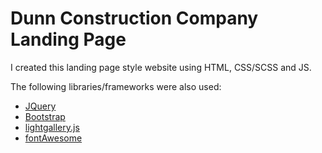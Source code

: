 # Dunn Construction Company Landing Page
I created this landing page style website using HTML, CSS/SCSS and JS.

The following libraries/frameworks were also used:
- [JQuery](https://jquery.com/)
- [Bootstrap](https://getbootstrap.com/)
- [lightgallery.js](https://sachinchoolur.github.io/lightgallery.js/)
- [fontAwesome](https://fontawesome.com/)
